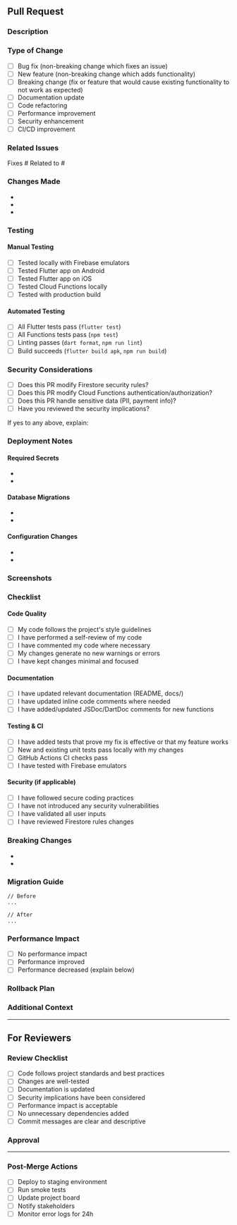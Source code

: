 ## Pull Request

### Description
<!-- Provide a brief description of the changes in this PR -->

### Type of Change
<!-- Mark the relevant option with an [x] -->

- [ ] Bug fix (non-breaking change which fixes an issue)
- [ ] New feature (non-breaking change which adds functionality)
- [ ] Breaking change (fix or feature that would cause existing functionality to not work as expected)
- [ ] Documentation update
- [ ] Code refactoring
- [ ] Performance improvement
- [ ] Security enhancement
- [ ] CI/CD improvement

### Related Issues
<!-- Link to related issues using #issue_number -->

Fixes #
Related to #

### Changes Made
<!-- Provide a detailed list of changes -->

- 
- 
- 

### Testing
<!-- Describe the testing you've performed -->

#### Manual Testing
- [ ] Tested locally with Firebase emulators
- [ ] Tested Flutter app on Android
- [ ] Tested Flutter app on iOS
- [ ] Tested Cloud Functions locally
- [ ] Tested with production build

#### Automated Testing
- [ ] All Flutter tests pass (`flutter test`)
- [ ] All Functions tests pass (`npm test`)
- [ ] Linting passes (`dart format`, `npm run lint`)
- [ ] Build succeeds (`flutter build apk`, `npm run build`)

### Security Considerations
<!-- Answer these questions for security-related changes -->

- [ ] Does this PR modify Firestore security rules?
- [ ] Does this PR modify Cloud Functions authentication/authorization?
- [ ] Does this PR handle sensitive data (PII, payment info)?
- [ ] Have you reviewed the security implications?

If yes to any above, explain:


### Deployment Notes
<!-- Any special instructions for deployment -->

#### Required Secrets
<!-- List any new secrets that need to be configured -->

- 
- 

#### Database Migrations
<!-- List any database schema changes or migrations needed -->

- 
- 

#### Configuration Changes
<!-- List any configuration changes needed -->

- 
- 

### Screenshots
<!-- If applicable, add screenshots to help explain your changes -->

### Checklist
<!-- Mark completed items with an [x] -->

#### Code Quality
- [ ] My code follows the project's style guidelines
- [ ] I have performed a self-review of my code
- [ ] I have commented my code where necessary
- [ ] My changes generate no new warnings or errors
- [ ] I have kept changes minimal and focused

#### Documentation
- [ ] I have updated relevant documentation (README, docs/)
- [ ] I have updated inline code comments where needed
- [ ] I have added/updated JSDoc/DartDoc comments for new functions

#### Testing & CI
- [ ] I have added tests that prove my fix is effective or that my feature works
- [ ] New and existing unit tests pass locally with my changes
- [ ] GitHub Actions CI checks pass
- [ ] I have tested with Firebase emulators

#### Security (if applicable)
- [ ] I have followed secure coding practices
- [ ] I have not introduced any security vulnerabilities
- [ ] I have validated all user inputs
- [ ] I have reviewed Firestore rules changes

### Breaking Changes
<!-- If this PR includes breaking changes, list them here -->

- 
- 

### Migration Guide
<!-- If breaking changes exist, provide a migration guide -->

```
// Before
...

// After
...
```

### Performance Impact
<!-- Describe any performance implications -->

- [ ] No performance impact
- [ ] Performance improved
- [ ] Performance decreased (explain below)

### Rollback Plan
<!-- How can this change be rolled back if issues arise? -->


### Additional Context
<!-- Add any other context about the PR here -->


---

## For Reviewers

### Review Checklist
<!-- Reviewers should verify these items -->

- [ ] Code follows project standards and best practices
- [ ] Changes are well-tested
- [ ] Documentation is updated
- [ ] Security implications have been considered
- [ ] Performance impact is acceptable
- [ ] No unnecessary dependencies added
- [ ] Commit messages are clear and descriptive

### Approval
<!-- Add any notes for approval -->


---

### Post-Merge Actions
<!-- List any actions needed after merging -->

- [ ] Deploy to staging environment
- [ ] Run smoke tests
- [ ] Update project board
- [ ] Notify stakeholders
- [ ] Monitor error logs for 24h
